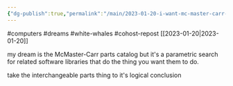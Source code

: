 ```yaml
---
{"dg-publish":true,"permalink":"/main/2023-01-20-i-want-mc-master-carr-but-for-related-software-libraries/","noteIcon":""}
---
```


#computers #dreams #white-whales #cohost-repost 
[[2023-01-20\|2023-01-20]]

my dream is the McMaster-Carr parts catalog but it's a parametric search for related software libraries that do the thing you want them to do.

take the interchangeable parts thing to it's logical conclusion